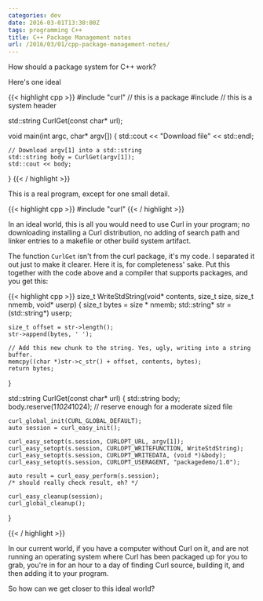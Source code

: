 ```yaml
---
categories: dev
date: 2016-03-01T13:30:00Z
tags: programming C++
title: C++ Package Management notes
url: /2016/03/01/cpp-package-management-notes/
---
```


How should a package system for C++ work?

Here's one ideal

{{< highlight cpp >}}
#include "curl" // this is a package
#include <iostream> // this is a system header

std::string CurlGet(const char* url);

void main(int argc, char* argv[])
{
	std::cout << "Download file" << std::endl;

	// Download argv[1] into a std::string
	std::string body = CurlGet(argv[1]);
	std::cout << body;
}
{{< / highlight >}}

This is a real program, except for one small detail.

{{< highlight cpp >}}
#include "curl"
{{< / highlight >}}

In an ideal world, this is all you would need to use Curl in your program; no
downloading installing a Curl distribution, no adding of search path and linker
entries to a makefile or other build system artifact.

The function ```CurlGet``` isn't from the curl package, it's my code. I separated it
out just to make it clearer. Here it is, for completeness' sake. Put this together
with the code above and a compiler that supports packages, and you get this:

{{< highlight cpp >}}
size_t WriteStdString(void* contents, size_t size, size_t nmemb, void* userp)
{
	size_t bytes = size * nmemb;
	std::string* str = (std::string*) userp;

	size_t offset = str->length();
	str->append(bytes, ' ');

	// Add this new chunk to the string. Yes, ugly, writing into a string buffer.
	memcpy((char *)str->c_str() + offset, contents, bytes);
	return bytes;
}

std::string CurlGet(const char* url)
{
	std::string body;
	body.reserve(1*1024*1024); // reserve enough for a moderate sized file

	curl_global_init(CURL_GLOBAL_DEFAULT);
	auto session = curl_easy_init();

	curl_easy_setopt(s.session, CURLOPT_URL, argv[1]);
	curl_easy_setopt(s.session, CURLOPT_WRITEFUNCTION, WriteStdString);
	curl_easy_setopt(s.session, CURLOPT_WRITEDATA, (void *)&body);
	curl_easy_setopt(s.session, CURLOPT_USERAGENT, "packagedemo/1.0");

	auto result = curl_easy_perform(s.session);
	/* should really check result, eh? */

	curl_easy_cleanup(session);
	curl_global_cleanup();
}

{{< / highlight >}}

In our current world, if you have a computer without Curl on it, and are not
running an operating system where Curl has been packaged up for you to grab,
you're in for an hour to a day of finding Curl source, building it, and then
adding it to your program.

So how can we get closer to this ideal world?
